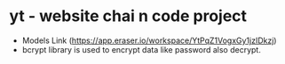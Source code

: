 # yt - website chai n code project
- Models Link (https://app.eraser.io/workspace/YtPqZ1VogxGy1jzIDkzj)
- bcrypt library is used to encrypt data like password also decrypt.